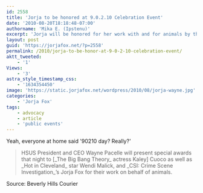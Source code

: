 ```yaml
---
id: 2558
title: 'Jorja to be honored at 9.0.2.10 Celebration Event'
date: '2010-08-20T18:18:48-07:00'
authorname: 'Mika E. (Ipstenu)'
excerpt: 'Jorja will be honored for her work with and for animals by the HSUS President and CEO Wayne Pacelle at 9.02.10 Day in ... 90210.  No, really.'
layout: post
guid: 'https://jorjafox.net/?p=2558'
permalink: /2010/jorja-to-be-honor-at-9-0-2-10-celebration-event/
aktt_tweeted:
    - '1'
Views:
    - '3'
astra_style_timestamp_css:
    - '1634354450'
image: 'https://static.jorjafox.net/wordpress/2010/08/jorja-wayne.jpg'
categories:
    - 'Jorja Fox'
tags:
    - advocacy
    - article
    - 'public events'
---
```


Yeah, everyone at home said '90210 day?  Really?'

<blockquote>HSUS President and CEO Wayne Pacelle will present special awards that night to [_The Big Bang Theory_ actress Kaley] Cuoco as well as _Hot in Cleveland_ star Wendi Malick, and _CSI: Crime Scene Investigation_’s Jorja Fox for their work on behalf of animals.</blockquote>

Source: Beverly Hills Courier
